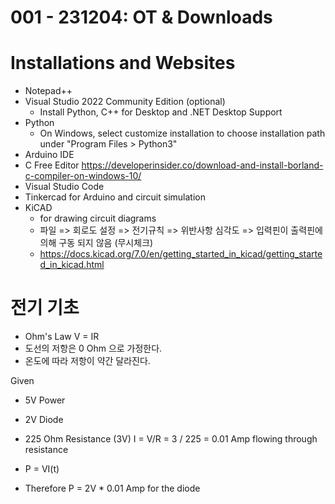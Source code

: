 # 001 - 231204: OT & Downloads

# Installations and Websites
- Notepad++
- Visual Studio 2022 Community Edition (optional)
	- Install Python, C++ for Desktop and .NET Desktop Support
- Python
	- On Windows, select customize installation to choose installation path under "Program Files > Python3"
- Arduino IDE
- C Free Editor https://developerinsider.co/download-and-install-borland-c-compiler-on-windows-10/
- Visual Studio Code
- Tinkercad for Arduino and circuit simulation
- KiCAD
	- for drawing circuit diagrams
	- 파일 => 회로도 설정 => 전기규칙 => 위반사항 심각도 => 입력핀이 출력핀에 의해 구동 되지 않음 (무시체크)
	- https://docs.kicad.org/7.0/en/getting_started_in_kicad/getting_started_in_kicad.html

	
# 전기 기초
- Ohm's Law V = IR
- 도선의 저항은 0 Ohm 으로 가정한다.
- 온도에 따라 저항이 약간 달라진다.

Given
- 5V Power
- 2V Diode
- 225 Ohm Resistance (3V)
I = V/R = 3 / 225 = 0.01 Amp flowing through resistance

- P = VI(t)
- Therefore P = 2V * 0.01 Amp for the diode

